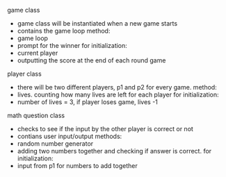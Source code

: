 game class

- game class will be instantiated when a new game starts
- contains the game loop
  method:
- game loop
- prompt for the winner
  for initialization:
- current player
- outputting the score at the end of each round game

player class

- there will be two different players, p1 and p2 for every game.
  method:
- lives. counting how many lives are left for each player
  for initialization:
- number of lives = 3, if player loses game, lives -1

math question class

- checks to see if the input by the other player is correct or not
- contians user input/output
  methods:
- random number generator
- adding two numbers together and checking if answer is correct.
  for initialization:
- input from p1 for numbers to add together
